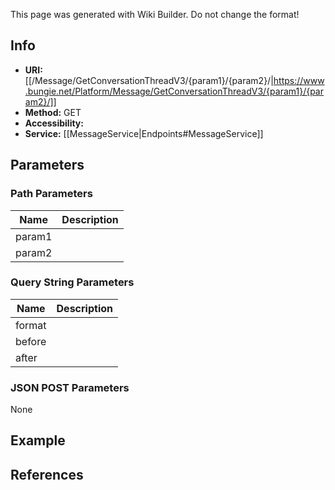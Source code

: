 <span class="wiki-builder">This page was generated with Wiki Builder. Do not change the format!</span>

## Info

* **URI:** [[/Message/GetConversationThreadV3/{param1}/{param2}/|https://www.bungie.net/Platform/Message/GetConversationThreadV3/{param1}/{param2}/]]
* **Method:** GET
* **Accessibility:** 
* **Service:** [[MessageService|Endpoints#MessageService]]

## Parameters
### Path Parameters
Name | Description
---- | -----------
param1 | 
param2 | 

### Query String Parameters
Name | Description
---- | -----------
format | 
before | 
after | 

### JSON POST Parameters
None

## Example


## References
